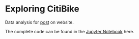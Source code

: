 # Exploring CitiBike

Data analysis for [post](http://luisvalesilva.github.io/citibike.html) on website.

The complete code can be found in the [Jupyter Notebook](exploring_citibike.ipynb) here.
